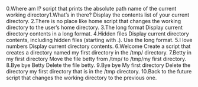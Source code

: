 0.Where am I?
script that prints the absolute path name of the current working directory1.What’s in there?
Display the contents list of your current directory.
2.There is no place like home
script that changes the working directory to the user’s home directory.
3.The long format
Display current directory contents in a long format.
4.Hidden files
Display current directory contents, including hidden files (starting with .). Use the long format.
5.I love numbers
Display current directory contents.
6.Welcome
Create a script that creates a directory named my first directory in the /tmp/ directory.
7.Betty in my first directory
Move the file betty from /tmp/ to /tmp/my first directory.
8.Bye bye Betty
Delete the file betty.
9.Bye bye My first directory
Delete the directory my first directory that is in the /tmp directory.
10.Back to the future
script that changes the working directory to the previous one.
